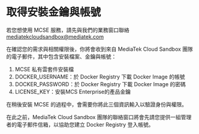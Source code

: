 # 取得安裝金鑰與帳號

若您想使用 MCSE 服務，請先與我們的業務窗口聯絡 [mediatekcloudsandbox@mediatek.com](mediatekcloudsandbox@mediatek.com)

在確認您的需求與相關權限後，你將會收到來自 MediaTek Cloud Sandbox 團隊的電子郵件，其中包含安裝檔案、金鑰與帳號：

1. MCSE 私有雲套件安裝檔
2. DOCKER_USERNAME：於 Docker Registry 下載 Docker Image 的帳號
2. DOCKER_PASSWORD：於 Docker Registry 下載 Docker Image 的密碼
3. LICENSE_KEY：安裝MCS Enterprise的產品金鑰

在稍後安裝 MCSE 的過程中，會需要你將此三個資訊輸入以驗證身份與權限。

在此之前，MediaTek Cloud Sandbox 團隊的聯絡窗口將會先請您提供一組管理者的電子郵件信箱，以協助您建立 Docker Registry 登入帳號。
